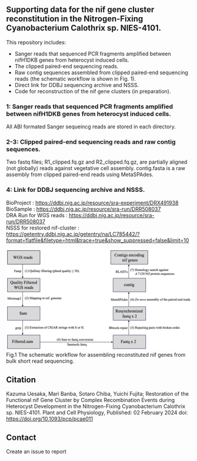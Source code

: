 ## Supporting data for the nif gene cluster reconstitution in the Nitrogen-Fixing Cyanobacterium Calothrix sp. NIES-4101. 
  
   
This repository includes:  
  - Sanger reads that sequenced PCR fragments amplified between nifH1DKB genes from heterocyst induced cells.  
  - The clipped paired-end sequencing reads.   
  - Raw contig sequences assembled from clipped paired-end sequencing reads (the schematic workflow is shown in Fig. 1).   
  - Direct link for DDBJ sequencing archive and NSSS.   
  - Code for reconstruction of the nif gene clusters (in preparation).  

### 1: Sanger reads that sequenced PCR fragments amplified between nifH1DKB genes from heterocyst induced cells.  
All ABI formated Sanger sequeincg reads are stored in each directory.  
  
### 2-3: Clipped paired-end sequencing reads and raw contig sequences.   
Two fastq files; R1_clipped.fq.gz and R2_clipped.fq.gz, are partially aligned (not globally) reads against vegetative cell assembly. contig.fasta is a raw assembly from clipped paired-end reads using MetaSPAdes.
  
### 4: Link for DDBJ sequencing archive and NSSS.   
BioProject <PRJDB16824>: https://ddbj.nig.ac.jp/resource/sra-experiment/DRX491938  
BioSample <SAMD00651075>: https://ddbj.nig.ac.jp/resource/sra-run/DRR508037  
DRA Run for WGS reads <DRR508037>: https://ddbj.nig.ac.jp/resource/sra-run/DRR508037  
NSSS for restored nif-cluster <LC785442>: https://getentry.ddbj.nig.ac.jp/getentry/na/LC785442/?format=flatfile&filetype=html&trace=true&show_suppressed=false&limit=10

    
![Fi1](img/Fig1.png)
Fig.1 The schematic workflow for assembling reconstituted nif genes from bulk short read sequencing. 

## Citation  
Kazuma Uesaka, Mari Banba, Sotaro Chiba,  Yuichi Fujita; Restoration of the Functional nif Gene Cluster by Complex Recombination Events during Heterocyst Development in the Nitrogen-Fixing Cyanobacterium Calothrix sp. NIES-4101.
Plant and Cell Physiology, Published: 02 February 2024
doi: https://doi.org/10.1093/pcp/pcae011
 
## Contact
Create an issue to report

